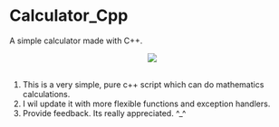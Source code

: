 # Calculator_Cpp
A simple calculator made with C++.
<p align="center">
  <img src="https://forthebadge.com/images/badges/made-with-c-plus-plus.svg" />
<br><br></p>

1. This is a very simple, pure c++ script which can do mathematics calculations.
2. I wil update it with more flexible functions and exception handlers. 
3. Provide feedback. Its really appreciated. ^_^
